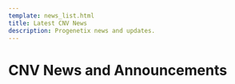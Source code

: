 ```yaml
---
template: news_list.html
title: Latest CNV News
description: Progenetix news and updates.
---
```


# CNV News and Announcements